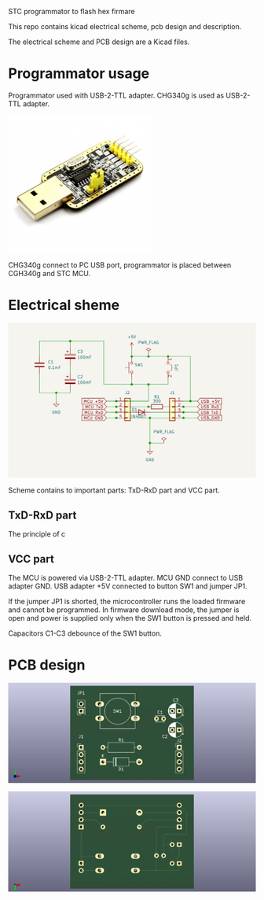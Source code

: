 STC programmator to flash hex firmare

This repo contains kicad electrical scheme, pcb design and description.

The electrical scheme and PCB design are a Kicad files. 

# Programmator usage
Programmator used with USB-2-TTL adapter. CHG340g is used as USB-2-TTL adapter.

![CHG340g](/images/ch340g.jpeg)

CHG340g connect to PC USB port, programmator is placed between CGH340g and STC MCU. 

# Electrical sheme

![Programmator scheme](/images/STC15_programmator_scheme.png)

Scheme contains to important parts: TxD-RxD part and VCC part.

## TxD-RxD part
The principle of c

## VCC part
The MCU is powered via USB-2-TTL adapter. MCU GND connect to USB adapter GND.
USB adapter +5V connected to button SW1 and jumper JP1.

If the jumper JP1 is shorted, the microcontroller runs the loaded firmware and cannot be programmed.
In firmware download mode, the jumper is open and power is supplied only when the SW1 button is pressed and held.

Capacitors C1-C3 debounce of the SW1 button.

# PCB design
![PCB front](/images/STC15_programmator_front.jpg)

![PCB back](/images/STC15_programmator_back.jpg)
